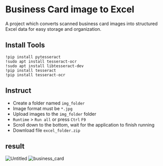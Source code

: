 # Business Card image to Excel
A project which converts scanned business card images into structured Excel data for easy storage and organization.

## Install Tools
`!pip install pytesseract`<br />
`!sudo apt install tesseract-ocr`<br />
`!sudo apt install libtesseract-dev`<br />
`!pip install tesseract`<br />
`!pip install tesseract-ocr`<br />


## Instruct

* Create a folder named `img_folder`
* Image format must be `*.jpg`
* Upload images to the `img_folder` folder
* `Runtime` > `Run all` or press `Ctrl` `F9`
* Scroll down to the bottom, wait for the application to finish running
* Download file `excel_folder.zip`<br />


## result

![Untitled](https://github.com/emokimet/BusinessCard-Image-to-Excel/assets/169335141/e5c15f2f-1f46-4838-9ae9-e673fe439af6)
![business_card](https://github.com/emokimet/BusinessCard-Image-to-Excel/assets/169335141/512af71d-fe7b-4f5e-9ec7-af2ae8569fbd)
